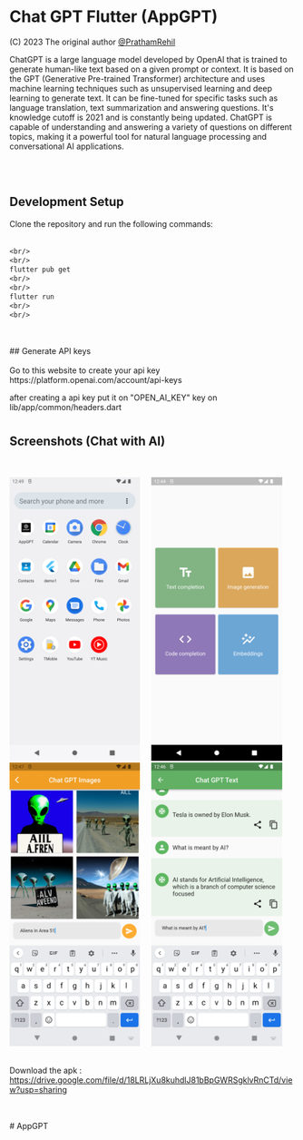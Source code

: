 # Chat GPT Flutter (AppGPT)

(C) 2023 The original author  [@PrathamRehil](https://github.com/prathamrehil)

ChatGPT is a large language model developed by OpenAI that is trained to generate human-like text based on a given prompt or context. It is based on the GPT (Generative Pre-trained Transformer) architecture and uses machine learning techniques such as unsupervised learning and deep learning to generate text. It can be fine-tuned for specific tasks such as language translation, text summarization and answering questions. It's knowledge cutoff is 2021 and is constantly being updated. ChatGPT is capable of understanding and answering a variety of questions on different topics, making it a powerful tool for natural language processing and conversational AI applications.

<br/>
<br/>

## Development Setup
Clone the repository and run the following commands:
<br/>
<br/>
```
<br/>
<br/>
flutter pub get
<br/>
<br/>
flutter run
<br/>
<br/>
```
<br/>
<br/>
## Generate API keys
<br/>
<br/>
Go to this website to create your api key
https://platform.openai.com/account/api-keys

after creating a api key put it on "OPEN_AI_KEY" key on lib/app/common/headers.dart

#

## Screenshots (Chat with AI)
<br/>
<br/>
<img src="https://github.com/prathamrehil/AppGPT/blob/main/ScreenShots/AppGPTIcon.png" height="500em" /> &nbsp; &nbsp; 
<img src="https://github.com/prathamrehil/AppGPT/blob/main/ScreenShots/AppGPTHomeScreen.png" height="500em" /> &nbsp; &nbsp; 
<img src="https://github.com/prathamrehil/AppGPT/blob/main/ScreenShots/AppGPTImageAI.png" height="500em" /> &nbsp; &nbsp; 
<img src="https://github.com/prathamrehil/AppGPT/blob/main/ScreenShots/AppGPTTextAI.png" height="500em" />

<br/>
<br/>

Download the apk : 
https://drive.google.com/file/d/18LRLjXu8kuhdlJ81bBpGWRSgklvRnCTd/view?usp=sharing
<br/>
<br/>

## 
#   A p p G P T 
 
 